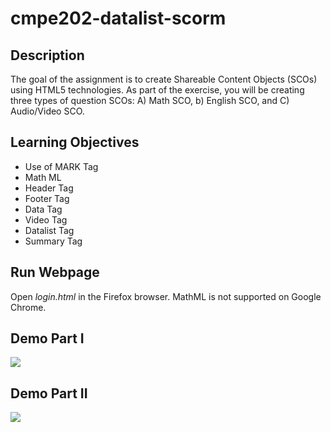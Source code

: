 # cmpe202-datalist-scorm

## Description
The goal of the assignment is to create Shareable Content Objects (SCOs) using HTML5 technologies. As part of the exercise, you will be creating three types of question SCOs: A) Math SCO, b) English SCO, and C) Audio/Video SCO.

## Learning Objectives

  * Use of MARK Tag
  * Math ML
  * Header Tag
  * Footer Tag
  * Data Tag
  * Video Tag
  * Datalist Tag
  * Summary Tag

## Run Webpage
Open *login.html* in the Firefox browser. MathML is not supported on Google Chrome. 

## Demo Part I
![](datalist-scorm-part1.gif)

## Demo Part II
![](datalist-scorm-part2.gif)